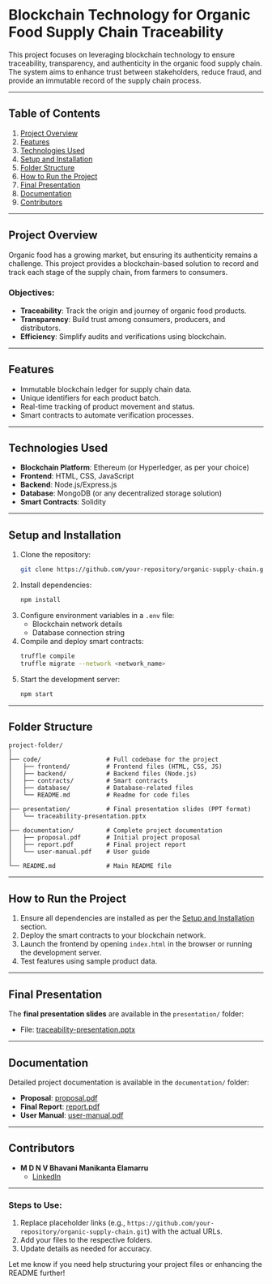 # Blockchain Technology for Organic Food Supply Chain Traceability

This project focuses on leveraging blockchain technology to ensure traceability, transparency, and authenticity in the organic food supply chain. The system aims to enhance trust between stakeholders, reduce fraud, and provide an immutable record of the supply chain process.

---

## Table of Contents
1. [Project Overview](#project-overview)
2. [Features](#features)
3. [Technologies Used](#technologies-used)
4. [Setup and Installation](#setup-and-installation)
5. [Folder Structure](#folder-structure)
6. [How to Run the Project](#how-to-run-the-project)
7. [Final Presentation](#final-presentation)
8. [Documentation](#documentation)
9. [Contributors](#contributors)

---

## Project Overview
Organic food has a growing market, but ensuring its authenticity remains a challenge. This project provides a blockchain-based solution to record and track each stage of the supply chain, from farmers to consumers. 

### Objectives:
- **Traceability**: Track the origin and journey of organic food products.
- **Transparency**: Build trust among consumers, producers, and distributors.
- **Efficiency**: Simplify audits and verifications using blockchain.

---

## Features
- Immutable blockchain ledger for supply chain data.
- Unique identifiers for each product batch.
- Real-time tracking of product movement and status.
- Smart contracts to automate verification processes.

---

## Technologies Used
- **Blockchain Platform**: Ethereum (or Hyperledger, as per your choice)
- **Frontend**: HTML, CSS, JavaScript
- **Backend**: Node.js/Express.js
- **Database**: MongoDB (or any decentralized storage solution)
- **Smart Contracts**: Solidity

---

## Setup and Installation
1. Clone the repository:
   ```bash
   git clone https://github.com/your-repository/organic-supply-chain.git
   ```
2. Install dependencies:
   ```bash
   npm install
   ```
3. Configure environment variables in a `.env` file:
   - Blockchain network details
   - Database connection string
4. Compile and deploy smart contracts:
   ```bash
   truffle compile
   truffle migrate --network <network_name>
   ```
5. Start the development server:
   ```bash
   npm start
   ```

---

## Folder Structure
```
project-folder/
│
├── code/                  # Full codebase for the project
│   ├── frontend/          # Frontend files (HTML, CSS, JS)
│   ├── backend/           # Backend files (Node.js)
│   ├── contracts/         # Smart contracts
│   ├── database/          # Database-related files
│   └── README.md          # Readme for code files
│
├── presentation/          # Final presentation slides (PPT format)
│   └── traceability-presentation.pptx
│
├── documentation/         # Complete project documentation
│   ├── proposal.pdf       # Initial project proposal
│   ├── report.pdf         # Final project report
│   └── user-manual.pdf    # User guide
│
└── README.md              # Main README file
```

---

## How to Run the Project
1. Ensure all dependencies are installed as per the [Setup and Installation](#setup-and-installation) section.
2. Deploy the smart contracts to your blockchain network.
3. Launch the frontend by opening `index.html` in the browser or running the development server.
4. Test features using sample product data.

---

## Final Presentation
The **final presentation slides** are available in the `presentation/` folder:
- File: [traceability-presentation.pptx](./presentation/traceability-presentation.pptx)

---

## Documentation
Detailed project documentation is available in the `documentation/` folder:
- **Proposal**: [proposal.pdf](./documentation/proposal.pdf)
- **Final Report**: [report.pdf](./documentation/report.pdf)
- **User Manual**: [user-manual.pdf](./documentation/user-manual.pdf)

---

## Contributors
- **M D N V Bhavani Manikanta Elamarru**  
  - [LinkedIn](https://www.linkedin.com/in/doshna-naga-veera-bhavani-manikanta-658076248/)  
   

---


### Steps to Use:
1. Replace placeholder links (e.g., `https://github.com/your-repository/organic-supply-chain.git`) with the actual URLs.
2. Add your files to the respective folders.
3. Update details as needed for accuracy.

Let me know if you need help structuring your project files or enhancing the README further!

